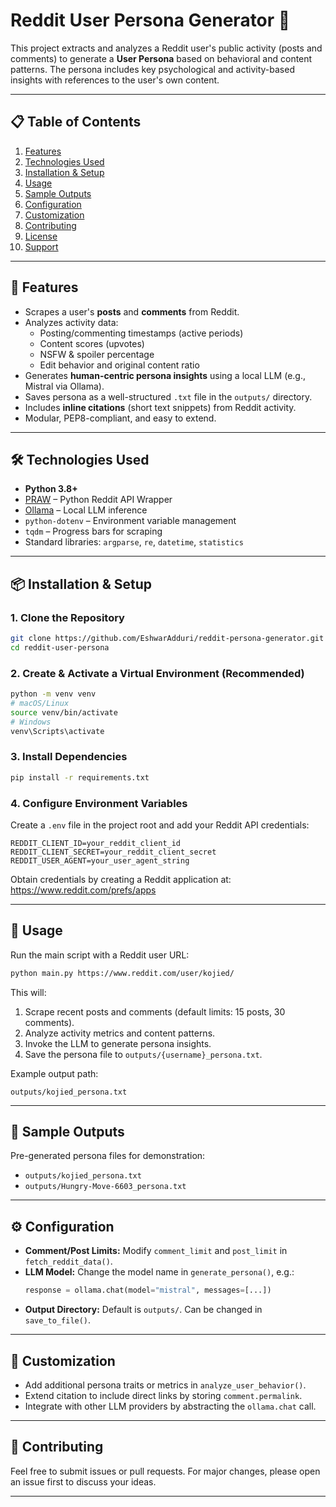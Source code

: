 # Reddit User Persona Generator 🧠

This project extracts and analyzes a Reddit user's public activity (posts and comments) to generate a **User Persona** based on behavioral and content patterns. The persona includes key psychological and activity-based insights with references to the user's own content.

---

## 📋 Table of Contents

1. [Features](#-features)
2. [Technologies Used](#-technologies-used)
3. [Installation & Setup](#-installation--setup)
4. [Usage](#-usage)
5. [Sample Outputs](#-sample-outputs)
6. [Configuration](#-configuration)
7. [Customization](#-customization)
8. [Contributing](#-contributing)
9. [License](#-license)
10. [Support](#-support)

---

## 🚀 Features

- Scrapes a user's **posts** and **comments** from Reddit.
- Analyzes activity data:
  - Posting/commenting timestamps (active periods)
  - Content scores (upvotes)
  - NSFW & spoiler percentage
  - Edit behavior and original content ratio
- Generates **human-centric persona insights** using a local LLM (e.g., Mistral via Ollama).
- Saves persona as a well-structured `.txt` file in the `outputs/` directory.
- Includes **inline citations** (short text snippets) from Reddit activity.
- Modular, PEP8-compliant, and easy to extend.

---

## 🛠️ Technologies Used

- **Python 3.8+**
- [PRAW](https://praw.readthedocs.io/) – Python Reddit API Wrapper
- [Ollama](https://ollama.com/) – Local LLM inference
- `python-dotenv` – Environment variable management
- `tqdm` – Progress bars for scraping
- Standard libraries: `argparse`, `re`, `datetime`, `statistics`

---

## 📦 Installation & Setup

### 1. Clone the Repository

```bash
git clone https://github.com/EshwarAdduri/reddit-persona-generator.git
cd reddit-user-persona
```

### 2. Create & Activate a Virtual Environment (Recommended)

```bash
python -m venv venv
# macOS/Linux
source venv/bin/activate
# Windows
venv\Scripts\activate
```

### 3. Install Dependencies

```bash
pip install -r requirements.txt
```

### 4. Configure Environment Variables

Create a `.env` file in the project root and add your Reddit API credentials:

```env
REDDIT_CLIENT_ID=your_reddit_client_id
REDDIT_CLIENT_SECRET=your_reddit_client_secret
REDDIT_USER_AGENT=your_user_agent_string
```

Obtain credentials by creating a Reddit application at: https://www.reddit.com/prefs/apps

---

## 🧪 Usage

Run the main script with a Reddit user URL:

```bash
python main.py https://www.reddit.com/user/kojied/
```

This will:

1. Scrape recent posts and comments (default limits: 15 posts, 30 comments).
2. Analyze activity metrics and content patterns.
3. Invoke the LLM to generate persona insights.
4. Save the persona file to `outputs/{username}_persona.txt`.

Example output path:

```
outputs/kojied_persona.txt
```

---

## 📝 Sample Outputs

Pre-generated persona files for demonstration:

- `outputs/kojied_persona.txt`
- `outputs/Hungry-Move-6603_persona.txt`

---

## ⚙️ Configuration

- **Comment/Post Limits:** Modify `comment_limit` and `post_limit` in `fetch_reddit_data()`.
- **LLM Model:** Change the model name in `generate_persona()`, e.g.:
  ```python
  response = ollama.chat(model="mistral", messages=[...])
  ```
- **Output Directory:** Default is `outputs/`. Can be changed in `save_to_file()`.

---

## 🎨 Customization

- Add additional persona traits or metrics in `analyze_user_behavior()`.
- Extend citation to include direct links by storing `comment.permalink`.
- Integrate with other LLM providers by abstracting the `ollama.chat` call.

---

## 🤝 Contributing

Feel free to submit issues or pull requests. For major changes, please open an issue first to discuss your ideas.

---

